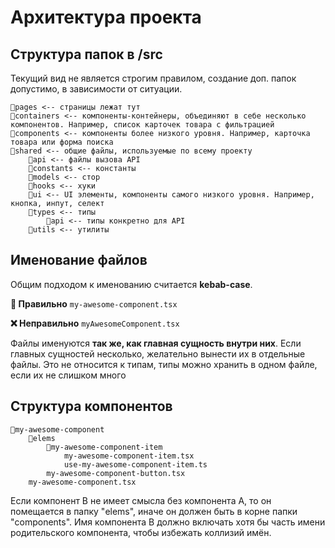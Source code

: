 # Архитектура проекта

## Структура папок в /src

Текущий вид не является строгим правилом, создание доп. папок допустимо, в зависимости от ситуации.
```
📁pages <-- страницы лежат тут
📁containers <-- компоненты-контейнеры, объединяют в себе несколько компонентов. Например, список карточек товара с фильтрацией
📁components <-- компоненты более низкого уровня. Например, карточка товара или форма поиска
📁shared <-- общие файлы, используемые по всему проекту
    📁api <-- файлы вызова API
    📁constants <-- константы
    📁models <-- стор
    📁hooks <-- хуки
    📁ui <-- UI элементы, компоненты самого низкого уровня. Например, кнопка, инпут, селект
    📁types <-- типы
        📁api <-- типы конкретно для API
    📁utils <-- утилиты
```

## Именование файлов

Общим подходом к именованию считается **kebab-case**.

**🧤 Правильно** `my-awesome-component.tsx`

**❌ Неправильно** `myAwesomeComponent.tsx`

Файлы именуются **так же, как главная сущность внутри них**. Если главных сущностей несколько, желательно вынести их в
отдельные файлы. Это не относится к типам, типы можно хранить в одном файле, если их не слишком много

## Структура компонентов

```
📁my-awesome-component
    📁elems
        📁my-awesome-component-item
            my-awesome-component-item.tsx
            use-my-awesome-component-item.ts
        my-awesome-component-button.tsx
    my-awesome-component.tsx
```

Если компонент B не имеет смысла без компонента А, то он
помещается в папку "elems", иначе он должен быть в корне папки "components". Имя компонента B должно включать хотя бы
часть имени родительского компонента, чтобы избежать коллизий имён.
